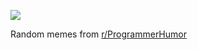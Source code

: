 ![](https://preview.redd.it/gwjpnadlcdpd1.png?width=640&crop=smart&auto=webp&s=e33f82d1abe7af48e573e5622d5c1f42757321d7)

 Random memes from [r/ProgrammerHumor](https://www.reddit.com/r/ProgrammerHumor/)
